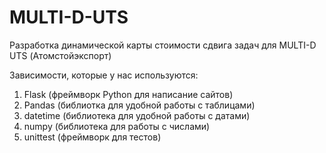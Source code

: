 # MULTI-D-UTS
Разработка динамической карты стоимости сдвига задач для MULTI-D UTS (Атомстойэкспорт)

Зависимости, которые у нас используются:

1) Flask (фреймворк Python для написание сайтов)
2) Pandas (библиотка для удобной работы с таблицами)
3) datetime (библиотека для удобной работы с датами)
4) numpy (библиотека для работы с числами)
5) unittest (фреймворк для тестов)
